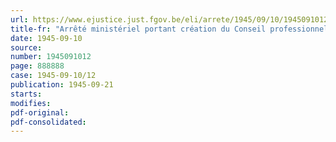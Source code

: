 ```yaml
---
url: https://www.ejustice.just.fgov.be/eli/arrete/1945/09/10/1945091012/justel
title-fr: "Arrêté ministériel portant création du Conseil professionnel de l'Eau"
date: 1945-09-10
source:
number: 1945091012
page: 888888
case: 1945-09-10/12
publication: 1945-09-21
starts:
modifies:
pdf-original:
pdf-consolidated:
---
```


